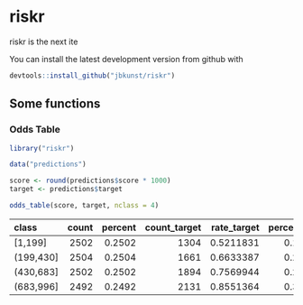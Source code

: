 <!-- README.md is generated from README.Rmd. Please edit that file -->
riskr
=====

riskr is the next ite

You can install the latest development version from github with

``` r
devtools::install_github("jbkunst/riskr")
```

Some functions
--------------

### Odds Table

``` r
library("riskr")

data("predictions")

score <- round(predictions$score * 1000)
target <- predictions$target
```

``` r
odds_table(score, target, nclass = 4)
```

| class     |  count|  percent|  count\_target|  rate\_target|  percent\_target|      odds|
|:----------|------:|--------:|--------------:|-------------:|----------------:|---------:|
| [1,199]   |   2502|   0.2502|           1304|     0.5211831|        0.1865522|  1.088481|
| (199,430] |   2504|   0.2504|           1661|     0.6633387|        0.2376252|  1.970344|
| (430,683] |   2502|   0.2502|           1894|     0.7569944|        0.2709585|  3.115132|
| (683,996] |   2492|   0.2492|           2131|     0.8551364|        0.3048641|  5.903047|
